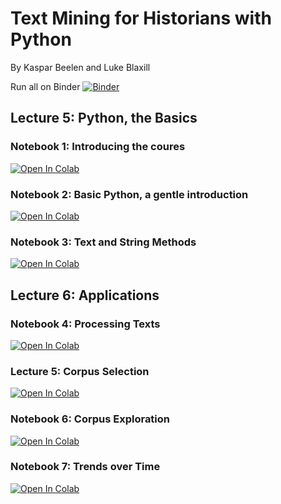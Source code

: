 # Text Mining for Historians with Python
By Kaspar Beelen and Luke Blaxill

Run all on Binder
[![Binder](https://mybinder.org/badge_logo.svg)](https://mybinder.org/v2/gh/kasparvonbeelen/ghi_python/HEAD)

## Lecture 5: Python, the Basics

### Notebook 1: Introducing the coures

[![Open In Colab](https://colab.research.google.com/assets/colab-badge.svg)](https://colab.research.google.com/github/kasparvonbeelen/ghi_python/blob/main/1%20-%20Introduction.ipynb)


### Notebook 2: Basic Python, a gentle introduction

[![Open In Colab](https://colab.research.google.com/assets/colab-badge.svg)](https://colab.research.google.com/github/kasparvonbeelen/ghi_python/blob/main/2%20-%20Values%20and%20Variables.ipynb)

### Notebook 3: Text and String Methods

[![Open In Colab](https://colab.research.google.com/assets/colab-badge.svg)](https://colab.research.google.com/github/kasparvonbeelen/ghi_python/blob/main/3%20-%20Text%20and%20String%20Methods.ipynb)

## Lecture 6: Applications

### Notebook 4: Processing Texts

[![Open In Colab](https://colab.research.google.com/assets/colab-badge.svg)](https://colab.research.google.com/github/kasparvonbeelen/ghi_python/blob/main/4%20-%20%20Processing%20texts.ipynb)

### Lecture 5: Corpus Selection


[![Open In Colab](https://colab.research.google.com/assets/colab-badge.svg)](https://colab.research.google.com/github/kasparvonbeelen/ghi_python/blob/main/5%20-%20Corpus%20Selection.ipynb)


### Notebook 6: Corpus Exploration


[![Open In Colab](https://colab.research.google.com/assets/colab-badge.svg)](https://colab.research.google.com/github/kasparvonbeelen/ghi_python/blob/main/6%20-%20Corpus%20Exploration.ipynb)

### Notebook 7: Trends over Time


[![Open In Colab](https://colab.research.google.com/assets/colab-badge.svg)](https://colab.research.google.com/github/kasparvonbeelen/ghi_python/blob/main/7%20-%20Trends%20over%20time.ipynb)



